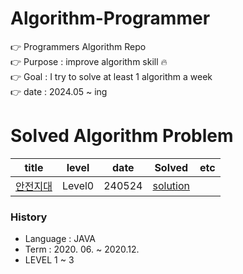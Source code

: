 # Algorithm-Programmer

:point_right: Programmers Algorithm Repo    
:point_right: Purpose : improve algorithm skill  :fire:   
:point_right: Goal : I try to solve at least 1 algorithm a week   
:point_right: date : 2024.05 ~ ing


# Solved Algorithm Problem

| title |  level |  date | Solved | etc |
| :----: | :------: | :----------------------: |  :----: | :----------:|
| [안전지대](https://school.programmers.co.kr/learn/courses/30/lessons/120866) | Level0 | 240524 | [solution](https://github.com/yougahee/algorithm-programmers/blob/master/level0/%EC%95%88%EC%A0%84%EC%A7%80%EB%8C%80.java) |  |





### History

- Language : JAVA
- Term : 2020. 06. ~ 2020.12.
- LEVEL 1 ~ 3 
